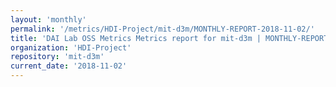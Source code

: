 ```yaml
---
layout: 'monthly'
permalink: '/metrics/HDI-Project/mit-d3m/MONTHLY-REPORT-2018-11-02/'
title: 'DAI Lab OSS Metrics Metrics report for mit-d3m | MONTHLY-REPORT-2018-11-02'
organization: 'HDI-Project'
repository: 'mit-d3m'
current_date: '2018-11-02'
---
```

